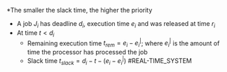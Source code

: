  *The smaller the slack time, the higher the priority
* A job $J_i$ has deadline $d_i$,   execution time $e_i$ and was released at time $r_i$
* At time $t<d_i$
	* Remaining execution time $t_{rem}=e_{i}-e^|_i$; where $e_i^|$ is the amount of time the processor has processed the job
	* Slack time $t_{slack} = d_i-t-(e_{i}-e^|_i)$
#REAL-TIME_SYSTEM 